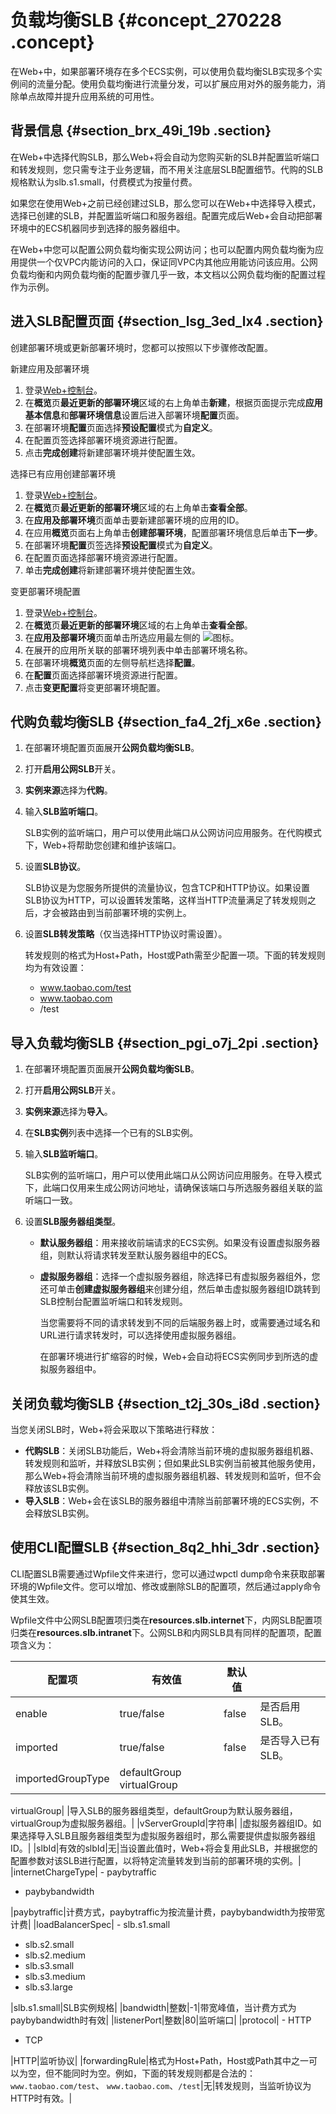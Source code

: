 # 负载均衡SLB {#concept_270228 .concept}

在Web+中，如果部署环境存在多个ECS实例，可以使用负载均衡SLB实现多个实例间的流量分配。使用负载均衡进行流量分发，可以扩展应用对外的服务能力，消除单点故障并提升应用系统的可用性。

## 背景信息 {#section_brx_49i_19b .section}

在Web+中选择代购SLB，那么Web+将会自动为您购买新的SLB并配置监听端口和转发规则，您只需专注于业务逻辑，而不用关注底层SLB配置细节。代购的SLB规格默认为slb.s1.small，付费模式为按量付费。

如果您在使用Web+之前已经创建过SLB，那么您可以在Web+中选择导入模式，选择已创建的SLB，并配置监听端口和服务器组。配置完成后Web+会自动把部署环境中的ECS机器同步到选择的服务器组中。

在Web+中您可以配置公网负载均衡实现公网访问；也可以配置内网负载均衡为应用提供一个仅VPC内能访问的入口，保证同VPC内其他应用能访问该应用。公网负载均衡和内网负载均衡的配置步骤几乎一致，本文档以公网负载均衡的配置过程作为示例。

## 进入SLB配置页面 {#section_lsg_3ed_lx4 .section}

创建部署环境或更新部署环境时，您都可以按照以下步骤修改配置。

 新建应用及部署环境 

1.  登录[Web+控制台](https://webplus.console.aliyun.com)。
2.  在**概览**页**最近更新的部署环境**区域的右上角单击**新建**，根据页面提示完成**应用基本信息**和**部署环境信息**设置后进入部署环境**配置**页面。
3.  在部署环境**配置**页面选择**预设配置**模式为**自定义**。
4.  在配置页签选择部署环境资源进行配置。
5.  点击**完成创建**将新建部署环境并使配置生效。

 选择已有应用创建部署环境 

1.  登录[Web+控制台](https://webplus.console.aliyun.com)。
2.  在**概览**页**最近更新的部署环境**区域的右上角单击**查看全部**。
3.  在**应用及部署环境**页面单击要新建部署环境的应用的ID。
4.  在应用**概览**页面右上角单击**创建部署环境**，配置部署环境信息后单击**下一步**。
5.  在部署环境**配置**页签选择**预设配置**模式为**自定义**。
6.  在配置页面选择部署环境资源进行配置。
7.  单击**完成创建**将新建部署环境并使配置生效。

 变更部署环境配置 

1.  登录[Web+控制台](https://webplus.console.aliyun.com)。
2.  在**概览**页**最近更新的部署环境**区域的右上角单击**查看全部**。
3.  在**应用及部署环境**页面单击所选应用最左侧的 ![](http://static-aliyun-doc.oss-cn-hangzhou.aliyuncs.com/assets/img/163212/156558053047117_zh-CN.png)图标。
4.  在展开的应用所关联的部署环境列表中单击部署环境名称。
5.  在部署环境**概览**页面的左侧导航栏选择**配置**。
6.  在**配置**页面选择部署环境资源进行配置。
7.  点击**变更配置**将变更部署环境配置。

## 代购负载均衡SLB {#section_fa4_2fj_x6e .section}

1.  在部署环境配置页面展开**公网负载均衡SLB**。
2.  打开**启用公网SLB**开关。
3.  **实例来源**选择为**代购**。
4.  输入**SLB监听端口**。

    SLB实例的监听端口，用户可以使用此端口从公网访问应用服务。在代购模式下，Web+将帮助您创建和维护该端口。

5.  设置**SLB协议**。

    SLB协议是为您服务所提供的流量协议，包含TCP和HTTP协议。如果设置SLB协议为HTTP，可以设置转发策略，这样当HTTP流量满足了转发规则之后，才会被路由到当前部署环境的实例上。

6.  设置**SLB转发策略**（仅当选择HTTP协议时需设置）。

    转发规则的格式为Host+Path，Host或Path需至少配置一项。下面的转发规则均为有效设置：

    -   www.taobao.com/test
    -   www.taobao.com
    -   /test

## 导入负载均衡SLB {#section_pgi_o7j_2pi .section}

1.  在部署环境配置页面展开**公网负载均衡SLB**。
2.  打开**启用公网SLB**开关。
3.  **实例来源**选择为**导入**。
4.  在**SLB实例**列表中选择一个已有的SLB实例。
5.  输入**SLB监听端口**。

    SLB实例的监听端口，用户可以使用此端口从公网访问应用服务。在导入模式下，此端口仅用来生成公网访问地址，请确保该端口与所选服务器组关联的监听端口一致。

6.  设置**SLB服务器组类型**。
    -   **默认服务器组**：用来接收前端请求的ECS实例。如果没有设置虚拟服务器组，则默认将请求转发至默认服务器组中的ECS。
    -   **虚拟服务器组**：选择一个虚拟服务器组，除选择已有虚拟服务器组外，您还可单击**创建虚拟服务器组**来创建分组，然后单击虚拟服务器组ID跳转到SLB控制台配置监听端口和转发规则。

        当您需要将不同的请求转发到不同的后端服务器上时，或需要通过域名和URL进行请求转发时，可以选择使用虚拟服务器组。

        在部署环境进行扩缩容的时候，Web+会自动将ECS实例同步到所选的虚拟服务器组中。


## 关闭负载均衡SLB {#section_t2j_30s_i8d .section}

当您关闭SLB时，Web+将会采取以下策略进行释放：

-   **代购SLB**：关闭SLB功能后，Web+将会清除当前环境的虚拟服务器组机器、转发规则和监听，并释放SLB实例；但如果此SLB实例当前被其他服务使用，那么Web+将会清除当前环境的虚拟服务器组机器、转发规则和监听，但不会释放该SLB实例。
-   **导入SLB**：Web+会在该SLB的服务器组中清除当前部署环境的ECS实例，不会释放SLB实例。

## 使用CLI配置SLB {#section_8q2_hhi_3dr .section}

CLI配置SLB需要通过Wpfile文件来进行，您可以通过wpctl dump命令来获取部署环境的Wpfile文件。您可以增加、修改或删除SLB的配置项，然后通过apply命令使其生效。

Wpfile文件中公网SLB配置项归类在**resources.slb.internet**下，内网SLB配置项归类在**resources.slb.intranet**下。公网SLB和内网SLB具有同样的配置项，配置项含义为：

|配置项|有效值|默认值| |
|---|---|---|--|
|enable|true/false|false|是否启用SLB。|
|imported|true/false|false|是否导入已有SLB。|
|importedGroupType|defaultGroup virtualGroup

 virtualGroup| |导入SLB的服务器组类型，defaultGroup为默认服务器组，virtualGroup为虚拟服务器组。|
|vServerGroupId|字符串| |虚拟服务器组ID。如果选择导入SLB且服务器组类型为虚拟服务器组时，那么需要提供虚拟服务器组ID。|
|slbId|有效的slbId|无|当设置此值时，Web+将会复用此SLB，并根据您的配置参数对该SLB进行配置，以将特定流量转发到当前的部署环境的实例。|
|internetChargeType| -   paybytraffic
-   paybybandwidth

 |paybytraffic|计费方式，paybytraffic为按流量计费，paybybandwidth为按带宽计费|
|loadBalancerSpec| -   slb.s1.small
-   slb.s2.small
-   slb.s2.medium
-   slb.s3.small
-   slb.s3.medium
-   slb.s3.large

 |slb.s1.small|SLB实例规格|
|bandwidth|整数|-1|带宽峰值，当计费方式为paybybandwidth时有效|
|listenerPort|整数|80|监听端口|
|protocol| -   HTTP
-   TCP

 |HTTP|监听协议|
|forwardingRule|格式为Host+Path，Host或Path其中之一可以为空，但不能同时为空。例如，下面的转发规则都是合法的： `www.taobao.com/test`、 `www.taobao.com`、`/test`|无|转发规则，当监听协议为HTTP时有效。|

